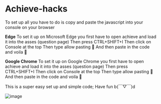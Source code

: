 # Achieve-hacks
To set up all you have to do is copy and paste the javascript into your console on your browser 

**Edge**
To set it up on Microsoft Edge you first have to open achieve and load it into the asses (question page)
Then press 
CTRL+SHIFT+I
Then click on Console at the top 
Then type allow pasting 📜
And then paste in the code and voila 🤌

**Google Chrome**
To set it up on Google Chrome you first have to open achieve and load it into the asses (question page)
Then press 
CTRL+SHIFT+I
Then click on Console at the top 
Then type allow pasting 📜
And then paste in the code and voila 🤌

This is a super easy set up and simple code;
Have fun 
b(￣▽￣)d

![image](https://github.com/user-attachments/assets/8bd94e8e-bd67-47ff-ac4a-b83fabb1c3fd)
